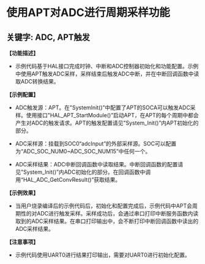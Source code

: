 # 使用APT对ADC进行周期采样功能
## 关键字: ADC, APT触发

**【功能描述】**
+ 示例代码基于HAL接口完成时钟、中断和ADC控制器初始化和功能配置。示例中使用APT触发ADC采样，采样结束后触发ADC中断，并在中断回调函数中读取ADC转换结果。

**【示例配置】**
+ ADC触发源：APT。在"SystemInit()”中配置了APT的SOCA可以触发ADC采样。使用接口"HAL_APT_StartModule()”启动APT，在APT的每个周期中都会产生对ADC的触发请求。APT的触发配置请见"System_Init()”内APT初始化的部分。

+ ADC采样源：挂载到SOC0“adcInput”的外部采样源。SOC可以配置为“ADC_SOC_NUM0~ADC_SOC_NUM15”中任何一个。

+ ADC采样结果：ADC中断回调函数中读取结果。中断回调函数的配置请见"System_Init()”内ADC初始化的部分。在回调函数中调用“HAL_ADC_GetConvResult()”获取结果。

**【示例效果】**
+ 当用户烧录编译后的示例代码后，初始化和配置完成后，示例代码中APT会周期性的对ADC进行触发采样。采样成功后，会通过串口打印中断服务函数内读取到的ADC采样结果。在串口打印输出中，会不断打印中断回调函数中读出的ADC采样结果。

**【注意事项】**
+ 示例代码使用UART0进行结果打印输出，需要对UART0进行初始化配置。